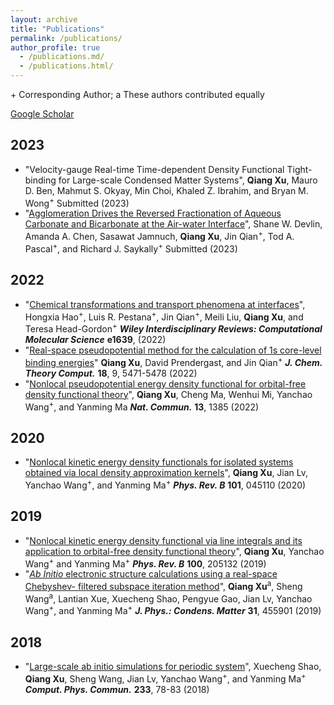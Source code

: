 ```yaml
---
layout: archive
title: "Publications"
permalink: /publications/
author_profile: true
  - /publications.md/
  - /publications.html/
---
```

\+ Corresponding Author; a These authors contributed equally

[Google Scholar](https://scholar.google.com/citations?hl=en&user=ZiwzYQsAAAAJ&view_op=list_works&sortby=pubdate) 

## 2023
* "Velocity-gauge Real-time Time-dependent Density Functional Tight-binding for Large-scale Condensed Matter Systems",
**Qiang Xu**, Mauro D. Ben, Mahmut S. Okyay, Min Choi, Khaled Z. Ibrahim, and Bryan M. Wong<sup>+</sup>
Submitted (2023)
* "[Agglomeration Drives the Reversed Fractionation of Aqueous Carbonate and Bicarbonate at the Air-water Interface](https://arxiv.org/abs/2301.05786)",
Shane W. Devlin, Amanda A. Chen, Sasawat Jamnuch, **Qiang Xu**, Jin Qian<sup>+</sup>, Tod A. Pascal<sup>+</sup>, and Richard J. Saykally<sup>+</sup>
Submitted (2023)

## 2022
* "[Chemical transformations and transport phenomena at interfaces](https://doi.org/10.1002/wcms.1639)",
Hongxia Hao<sup>+</sup>, Luis R. Pestana<sup>+</sup>, Jin Qian<sup>+</sup>, Meili Liu, **Qiang Xu**, and Teresa Head-Gordon<sup>+</sup>
***Wiley Interdisciplinary Reviews: Computational Molecular Science*** **e1639**, (2022)
* "[Real-space pseudopotential method for the calculation of 1s core-level binding energies](https://doi.org/10.1021/acs.jctc.2c00474)"
**Qiang Xu**, David Prendergast, and Jin Qian<sup>+</sup>
***J. Chem. Theory Comput.*** **18**, 9, 5471-5478 (2022)
* "[Nonlocal pseudopotential energy density functional for orbital-free density functional theory](https://doi.org/10.1038/s41467-022-29002-3)",
**Qiang Xu**, Cheng Ma, Wenhui Mi, Yanchao Wang<sup>+</sup>, and Yanming Ma
***Nat. Commun.*** **13**, 1385 (2022)

## 2020
* "[Nonlocal kinetic energy density functionals for isolated systems obtained via local density approximation kernels](https://doi.org/10.1103/PhysRevB.101.045110)",
**Qiang Xu**, Jian Lv, Yanchao Wang<sup>+</sup>, and Yanming Ma<sup>+</sup>
***Phys. Rev. B*** **101**, 045110 (2020)

## 2019
* "[Nonlocal kinetic energy density functional via line integrals and its application to orbital-free density functional theory](https://doi.org/10.1103/PhysRevB.100.205132)",
**Qiang Xu**, Yanchao Wang<sup>+</sup> and Yanming Ma<sup>+</sup>
***Phys. Rev. B*** **100**, 205132 (2019)
* "[*Ab Initio* electronic structure calculations using a real-space Chebyshev- filtered subspace iteration method](https://doi.org/10.1088/1361-648X/ab2a63)",
**Qiang Xu**<sup>a</sup>, Sheng Wang<sup>a</sup>, Lantian Xue, Xuecheng Shao, Pengyue Gao, Jian Lv, Yanchao Wang<sup>+</sup>, and Yanming Ma<sup>+</sup>
***J. Phys.: Condens. Matter*** **31**, 455901 (2019)

## 2018
* "[Large-scale ab initio simulations for periodic system](https://doi.org/10.1016/j.cpc.2018.07.009)",
Xuecheng Shao, **Qiang Xu**, Sheng Wang, Jian Lv, Yanchao Wang<sup>+</sup>, and Yanming Ma<sup>+</sup>
***Comput. Phys. Commun.*** **233**, 78-83 (2018)

